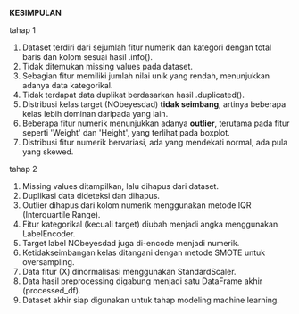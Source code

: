 **KESIMPULAN**

tahap 1 
1. Dataset terdiri dari sejumlah fitur numerik dan kategori dengan total baris dan kolom sesuai hasil .info().
2. Tidak ditemukan missing values pada dataset.
3. Sebagian fitur memiliki jumlah nilai unik yang rendah, menunjukkan adanya data kategorikal.
4. Tidak terdapat data duplikat berdasarkan hasil .duplicated().
5. Distribusi kelas target (NObeyesdad) **tidak seimbang**, artinya beberapa kelas lebih dominan daripada yang lain.
6. Beberapa fitur numerik menunjukkan adanya **outlier**, terutama pada fitur seperti 'Weight' dan 'Height', yang terlihat pada boxplot.
7. Distribusi fitur numerik bervariasi, ada yang mendekati normal, ada pula yang skewed.

tahap 2
1. Missing values ditampilkan, lalu dihapus dari dataset.
2. Duplikasi data dideteksi dan dihapus.
3. Outlier dihapus dari kolom numerik menggunakan metode IQR (Interquartile Range).
4. Fitur kategorikal (kecuali target) diubah menjadi angka menggunakan LabelEncoder.
5. Target label NObeyesdad juga di-encode menjadi numerik.
6. Ketidakseimbangan kelas ditangani dengan metode SMOTE untuk oversampling.
7. Data fitur (X) dinormalisasi menggunakan StandardScaler.
8. Data hasil preprocessing digabung menjadi satu DataFrame akhir (processed_df).
9. Dataset akhir siap digunakan untuk tahap modeling machine learning.
